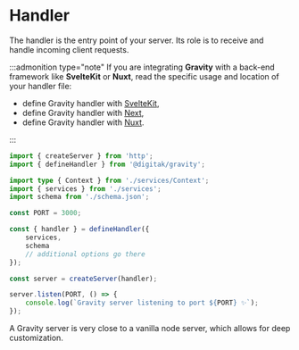 # Handler

The handler is the entry point of your server. Its role is to receive and handle incoming client requests.

:::admonition type="note"
If you are integrating **Gravity** with a back-end framework like **SvelteKit** or **Nuxt**, read the specific usage and location of your handler file:

- define Gravity handler with [SvelteKit](/docs/frameworks/svelte-kit),
- define Gravity handler with [Next](/docs/frameworks/next),
- define Gravity handler with [Nuxt](/docs/frameworks/nuxt).

:::

```typescript
import { createServer } from 'http';
import { defineHandler } from '@digitak/gravity';

import type { Context } from './services/Context';
import { services } from './services';
import schema from './schema.json';

const PORT = 3000;

const { handler } = defineHandler({
	services,
	schema
	// additional options go there
});

const server = createServer(handler);

server.listen(PORT, () => {
	console.log(`Gravity server listening to port ${PORT} ✨`);
});
```

A Gravity server is very close to a vanilla node server, which allows for deep customization.
